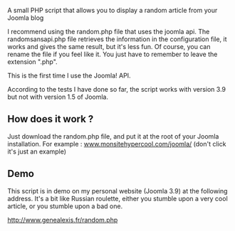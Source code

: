 A small PHP script that allows you to display a random article from your Joomla blog

I recommend using the random.php file that uses the joomla api. The randomsansapi.php file retrieves the information in the configuration file, it works and gives the same result, but it's less fun. Of course, you can rename the file if you feel like it. You just have to remember to leave the extension ".php".

This is the first time I use the Joomla! API.

According to the tests I have done so far, the script works with version 3.9 but not with version 1.5 of Joomla.

How does it work ?
------------------

Just download the random.php file, and put it at the root of your Joomla installation. 
For example : www.monsitehypercool.com/joomla/ (don't click it's just an example)

Demo
----

This script is in demo on my personal website (Joomla 3.9) at the following address. It's a bit like Russian roulette, either you stumble upon a very cool article, or you stumble upon a bad one.

http://www.genealexis.fr/random.php